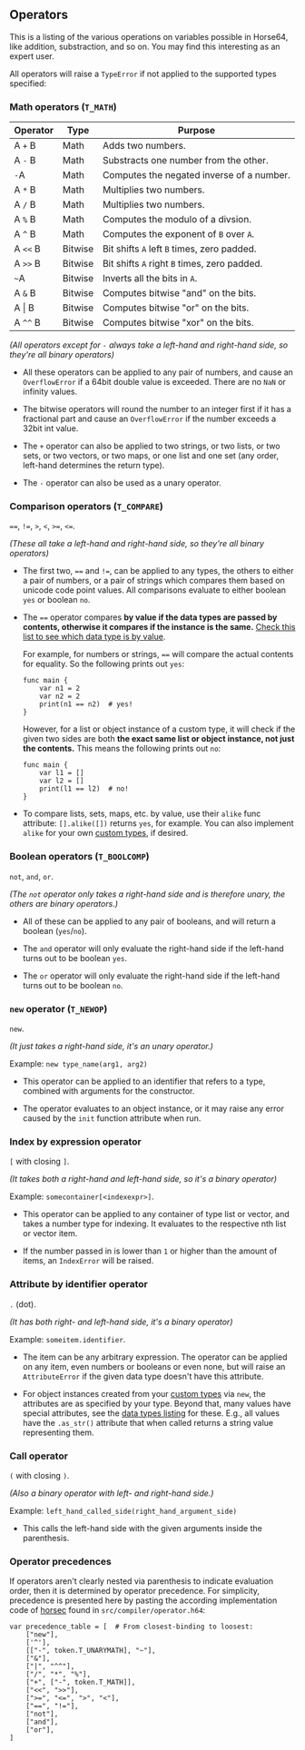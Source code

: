 
<!-- For license of this file, see LICENSE.md in the base dir. -->

Operators
---------

This is a listing of the various operations on variables
possible in Horse64, like addition, substraction, and
so on. You may find this interesting as an expert user.

All operators will raise a `TypeError` if not applied to
the supported types specified:

### Math operators (`T_MATH`)

| Operator  | Type   | Purpose                                        |
|-----------|--------|------------------------------------------------|
| A `+` B   | Math   | Adds two numbers.                              |
| A `-` B   | Math   | Substracts one number from the other.          |
| `-`A      | Math   | Computes the negated inverse of a number.      |
| A `*` B   | Math   | Multiplies two numbers.                        |
| A `/` B   | Math   | Multiplies two numbers.                        |
| A `%` B   | Math   | Computes the modulo of a divsion.              |
| A `^` B   | Math   | Computes the exponent of `B` over `A`.         |
| A `<<` B  | Bitwise | Bit shifts `A` left `B` times, zero padded.   |
| A `>>` B  | Bitwise | Bit shifts `A` right `B` times, zero padded.  |
| `~`A      | Bitwise | Inverts all the bits in `A`.                  |
| A `&` B   | Bitwise | Computes bitwise "and" on the bits.           |
| A &#124; B| Bitwise | Computes bitwise "or" on the bits.            |
| A `^^` B  | Bitwise | Computes bitwise "xor" on the bits.           |

*(All operators except for `-` always take a left-hand
and right-hand side, so they're all binary operators)*

- All these operators can be applied to any pair of numbers,
  and cause an `OverflowError` if a 64bit double value is
  exceeded. There are no `NaN` or infinity values.

- The bitwise operators will round the number to an integer
  first if it has a fractional part and cause an `OverflowError`
  if the number exceeds a 32bit int value.

- The `+` operator can also be applied to two strings, or
  two lists, or two sets, or two vectors, or two maps,
  or one list and one set (any order, left-hand
  determines the return type).

- The `-` operator can also be used as a unary operator.

### Comparison operators (`T_COMPARE`)

`==`, `!=`, `>`, `<`, `>=`, `<=`.

*(These all take a left-hand and right-hand side,
so they're all binary operators)*

- The first two, `==` and `!=`, can be applied to any types,
  the others to either a pair of numbers, or a pair of strings
  which compares them based on unicode code point values.
  All comparisons evaluate to either boolean `yes` or boolean `no`.

- The `==` operator compares **by value if the data types are
  passed by contents, otherwise it compares if the instance
  is the same.** [Check this list to see which data type
  is by value](/docs/Language%20Specs/Data%20Types.md).

  For example, for numbers or strings, `==` will
  compare the actual contents for equality. So the following
  prints out `yes`:

  ```Horse64
  func main {
      var n1 = 2
      var n2 = 2
      print(n1 == n2)  # yes!
  }
  ```

  However, for a list or object instance of a custom type,
  it will check if the given two sides are both **the exact
  same list or object instance, not just the contents.**
  This means the following prints out `no`:

  ```Horse64
  func main {
      var l1 = []
      var l2 = []
      print(l1 == l2)  # no!
  }
  ```

- To compare lists, sets, maps, etc. by value, use their
  `alike` func attribute: `[].alike([])` returns `yes`,
  for example. You can also implement `alike` for your
  own [custom types](/docs/OOP.md), if desired.

### Boolean operators (`T_BOOLCOMP`)

`not`, `and`, `or`.

*(The `not` operator only takes a right-hand side
and is therefore unary, the others are binary operators.)*

- All of these can be applied to any pair of booleans,
  and will return a boolean (`yes`/`no`).

- The `and` operator will only evaluate the right-hand side
  if the left-hand turns out to be boolean `yes`.

- The `or` operator will only evaluate the right-hand side
  if the left-hand turns out to be boolean `no`.

### `new` operator (`T_NEWOP`)

`new`.

*(It just takes a right-hand side, it's an unary operator.)*

Example: `new type_name(arg1, arg2)`

- This operator can be applied to an identifier that
  refers to a type, combined with arguments
  for the constructor.

- The operator evaluates to an object instance, or it may
  raise any error caused by the `init` function
  attribute when run.

### Index by expression operator

`[` with closing `]`.

*(It takes both a right-hand and left-hand side,
so it's a binary operator)*

Example: `somecontainer[<indexexpr>]`.

- This operator can be applied to any container of type
  list or vector, and takes a number type for indexing. It
  evaluates to the respective nth list or vector item.

- If the number passed in is lower than `1` or higher than
  the amount of items, an `IndexError` will be raised.

### Attribute by identifier operator

`.` (dot).

*(It has both right- and left-hand side,
it's a binary operator)*

Example: `someitem.identifier`.

- The item can be any arbitrary expression.
  The operator can be applied on any item, even numbers or
  booleans or even none, but will raise an `AttributeError`
  if the given data type doesn't have this attribute.

- For object instances created from your [custom types](
  /docs/OOP#custom-types-in-horse64) via `new`, the attributes
  are as specified by your type. Beyond that, many values
  have special attributes, see the [data types listing](
  /docs/Language%20Specs/Data%20Types.md) for these.
  E.g., all values have the `.as_str()` attribute
  that when called returns a string value representing them.

### Call operator

`(` with closing `)`.

*(Also a binary operator with left- and right-hand side.)*

Example: `left_hand_called_side(right_hand_argument_side)`

- This calls the left-hand side with the given arguments
  inside the parenthesis.

### Operator precedences

If operators aren't clearly nested via parenthesis to indicate
evaluation order, then it is determined by operator precedence.
For simplicity, precedence is presented here by pasting the
according implementation code of [horsec](/Resources.md#horsec.md)
found in `src/compiler/operator.h64`:

```
var precedence_table = [  # From closest-binding to loosest:
    ["new"],
    ['^'],
    [["-", token.T_UNARYMATH], "~"],
    ["&"],
    ["|", "^^"],
    ["/", "*", "%"],
    ["+", ["-", token.T_MATH]],
    ["<<", ">>"],
    [">=", "<=", ">", "<"],
    ["==", "!="],
    ["not"],
    ["and"],
    ["or"],
]
```

